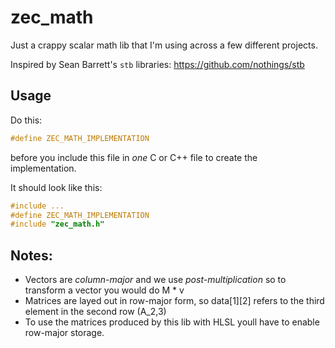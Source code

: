 # zec_math

Just a crappy scalar math lib that I'm using across a few different projects.

Inspired by Sean Barrett's `stb` libraries:
https://github.com/nothings/stb


## Usage

Do this:
```cpp
#define ZEC_MATH_IMPLEMENTATION
```
before you include this file in *one* C or C++ file to create the implementation.

It should look like this:
```cpp
#include ...
#define ZEC_MATH_IMPLEMENTATION
#include "zec_math.h"
```

## Notes:

- Vectors are _column-major_ and we use _post-multiplication_
so to transform a vector you would do M * v
- Matrices are layed out in row-major form, so data[1][2] refers to the third element
in the second row (A_2,3)
- To use the matrices produced by this lib with HLSL youll have to enable row-major storage.
